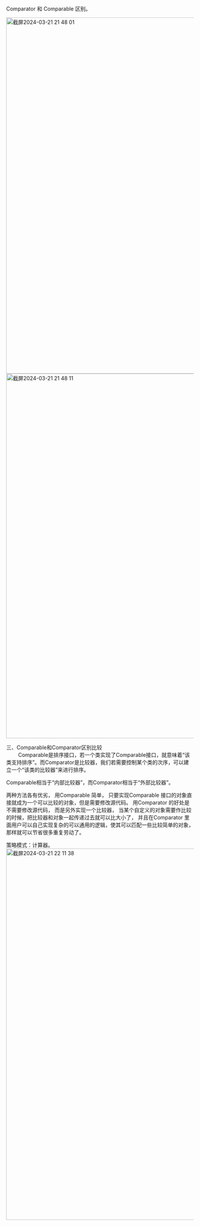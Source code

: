 Comparator 和 Comparable 区别。 

<img width="956" alt="截屏2024-03-21 21 48 01" src="https://github.com/xkong-study/gucheng_algorithm/assets/100473178/0cfc0d3a-5899-4628-bebd-3fc6de8e0ac2">

<img width="979" alt="截屏2024-03-21 21 48 11" src="https://github.com/xkong-study/gucheng_algorithm/assets/100473178/af722c05-e5ff-4450-82de-31b0e1c6c59c">

三、Comparable和Comparator区别比较       
　　
Comparable是排序接口，若一个类实现了Comparable接口，就意味着“该类支持排序”。而Comparator是比较器，我们若需要控制某个类的次序，可以建立一个“该类的比较器”来进行排序。     

Comparable相当于“内部比较器”，而Comparator相当于“外部比较器”。      

两种方法各有优劣， 用Comparable 简单， 只要实现Comparable 接口的对象直接就成为一个可以比较的对象，但是需要修改源代码。 用Comparator 的好处是不需要修改源代码， 而是另外实现一个比较器， 当某个自定义的对象需要作比较的时候，把比较器和对象一起传递过去就可以比大小了， 并且在Comparator 里面用户可以自己实现复杂的可以通用的逻辑，使其可以匹配一些比较简单的对象，那样就可以节省很多重复劳动了。     

策略模式：计算器。      
<img width="997" alt="截屏2024-03-21 22 11 38" src="https://github.com/xkong-study/gucheng_algorithm/assets/100473178/0bf1ef98-1b38-4142-b519-f7c0d503323e">
